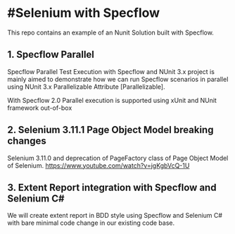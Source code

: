 #Selenium with Specflow
=========================
This repo contains an example of an Nunit Solution built with Specflow. 

## 1. Specflow Parallel
Specflow Parallel Test Execution with Specflow and NUnit 3.x project is mainly aimed to demonstrate how we can run 
Specflow scenarios in parallel using NUnit 3.x Parallelizable Attribute [Parallelizable].

With Specflow 2.0 Parallel execution is supported using xUnit and NUnit framework out-of-box

## 2. Selenium 3.11.1 Page Object Model breaking changes
Selenium 3.11.0 and deprecation of PageFactory class of Page Object Model of Selenium.
https://www.youtube.com/watch?v=jgKgbVcQ-1U

## 3. Extent Report integration with Specflow and Selenium C#
We will create extent report in BDD style using Specflow and Selenium C# with bare minimal code change in our existing code base.



